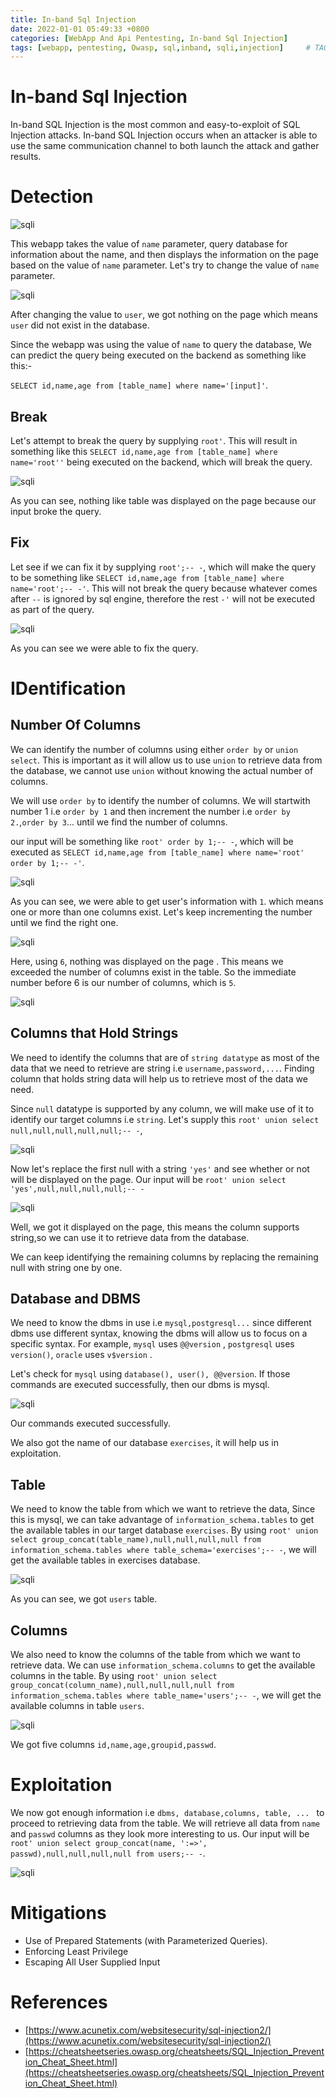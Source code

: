 ```yaml
---
title: In-band Sql Injection
date: 2022-01-01 05:49:33 +0800
categories: [WebApp And Api Pentesting, In-band Sql Injection]
tags: [webapp, pentesting, Owasp, sql,inband, sqli,injection]     # TAG names should always be lowercase
---
```


# In-band Sql Injection

In-band SQL Injection is the most common and easy-to-exploit of SQL Injection attacks. In-band SQL Injection occurs when an attacker is able to use the same communication channel to both launch the attack and gather results.

# Detection

![sqli](https://raw.githubusercontent.com/cyberkhalid/cyberkhalid.github.io/main/assets/img/ipentest/sqliu1.png)

This webapp takes the value of `name` parameter, query database for information about the name, and then displays the information on the page based on the value of `name` parameter. Let's try to change the value of `name` parameter.

![sqli](https://raw.githubusercontent.com/cyberkhalid/cyberkhalid.github.io/main/assets/img/ipentest/sqliu0.png)

After changing the value to `user`, we got nothing on the page which means `user` did not exist in the database.

Since the webapp was using the value of `name` to query the database, We can predict the query being executed on the backend as something like this:- 

`SELECT id,name,age from [table_name] where name='[input]'`.

## Break

Let's attempt to break the query by supplying `root'`. This will result in something like this `SELECT id,name,age from [table_name] where name='root''` being executed on the backend, which will break the query.

![sqli](https://raw.githubusercontent.com/cyberkhalid/cyberkhalid.github.io/main/assets/img/ipentest/sqliu4.png)

As you can see, nothing like table was displayed on the page because our input broke the query.

## Fix

Let see if we can fix it by supplying `root';-- -`, which will make the query to be something like `SELECT id,name,age from [table_name] where name='root';-- -'`. This will not break the query because whatever comes after `--` is ignored by sql engine, therefore the rest `-'` will not be executed as part of the query.

![sqli](https://raw.githubusercontent.com/cyberkhalid/cyberkhalid.github.io/main/assets/img/ipentest/sqliu5.png)

As you can see we were able to fix the query.

# IDentification

## Number Of Columns

We can identify the number of columns using either `order by` or `union select`. This is important as it will allow us to use `union` to retrieve data from the database, we cannot use `union` without knowing the actual number of columns.

We will use `order by` to identify the number of columns. We will startwith number 1 i.e `order by 1` and then increment the number i.e `order by 2.`,`order by 3`... until we find the number of columns.

our input will be something like `root' order by 1;-- -`, which will be executed as `SELECT id,name,age from [table_name] where name='root' order by 1;-- -'`.

![sqli](https://raw.githubusercontent.com/cyberkhalid/cyberkhalid.github.io/main/assets/img/ipentest/sqliu6.png)

As you can see, we were able to get user's information with `1`. which means one or more than one columns exist. Let's keep incrementing the number until we find the right one.

![sqli](https://raw.githubusercontent.com/cyberkhalid/cyberkhalid.github.io/main/assets/img/ipentest/sqliu7.png)

Here, using `6`, nothing was displayed on the page . This means we exceeded the number of columns exist in the table. So the immediate number before 6 is our number of columns, which is `5`.

![sqli](https://raw.githubusercontent.com/cyberkhalid/cyberkhalid.github.io/main/assets/img/ipentest/sqliu8.png)

## Columns that Hold Strings

We need to identify the columns that are of `string datatype` as most of the data that we need to retrieve are string i.e `username,password,...`. Finding column that holds string data will help us to retrieve most of the data we need.

Since `null` datatype is supported by any column, we will make use of it to identify our target columns i.e `string`. Let's supply this `root' union select null,null,null,null,null;-- -`, 

![sqli](https://raw.githubusercontent.com/cyberkhalid/cyberkhalid.github.io/main/assets/img/ipentest/sqliu9.png)

Now let's replace the first null with a string `'yes'` and see whether or not will be displayed on the page. Our input will be `root' union select 'yes',null,null,null,null;-- -`

![sqli](https://raw.githubusercontent.com/cyberkhalid/cyberkhalid.github.io/main/assets/img/ipentest/sqliu11.png)

Well, we got it displayed on the page, this means the column supports string,so we can use it to retrieve data from the database.

We can keep identifying the remaining columns by replacing the remaining null with string one by one.

## Database and DBMS

We need to know the dbms in use i.e `mysql,postgresql...` since different dbms use different syntax, knowing the dbms will allow us to focus on a specific syntax. For example, `mysql` uses `@@version` , `postgresql` uses `version()`, `oracle` uses `v$version` .

Let's check for `mysql` using `database(), user(), @@version`. If those commands are executed successfully, then our dbms is mysql.

![sqli](https://raw.githubusercontent.com/cyberkhalid/cyberkhalid.github.io/main/assets/img/ipentest/sqliu12.png)

Our commands executed successfully.

We also got the name of our database `exercises`, it will help us in exploitation.

## Table

We need to know the table from which we want to retrieve the data, Since this is mysql, we can take advantage of `information_schema.tables` to get the available tables in our target database `exercises`. By using `root' union select group_concat(table_name),null,null,null,null from information_schema.tables where table_schema='exercises';-- -`, we will get the available tables in exercises database.

![sqli](https://raw.githubusercontent.com/cyberkhalid/cyberkhalid.github.io/main/assets/img/ipentest/sqliu13.png)

As you can see, we got `users` table.

## Columns

We also need to know the columns of the table from which we want to retrieve data. We can use `information_schema.columns` to get the available columns in the table. By using `root' union select group_concat(column_name),null,null,null,null from information_schema.tables where table_name='users';-- -`, we will get the available columns in table `users`. 

![sqli](https://raw.githubusercontent.com/cyberkhalid/cyberkhalid.github.io/main/assets/img/ipentest/sqliu14.png)

We got five columns `id,name,age,groupid,passwd`.

# Exploitation

We now got enough information i.e `dbms, database,columns, table, ... ` to proceed to retrieving data from the table. We will retrieve all data from `name` and `passwd` columns as they look more interesting to us. Our input will be `root' union select group_concat(name, ':=>', passwd),null,null,null,null from users;-- -`.

![sqli](https://raw.githubusercontent.com/cyberkhalid/cyberkhalid.github.io/main/assets/img/ipentest/sqliu16.png)

# Mitigations

- Use of Prepared Statements (with Parameterized Queries).
- Enforcing Least Privilege
- Escaping All User Supplied Input

# References

- [https://www.acunetix.com/websitesecurity/sql-injection2/](https://www.acunetix.com/websitesecurity/sql-injection2/)
- [https://cheatsheetseries.owasp.org/cheatsheets/SQL_Injection_Prevention_Cheat_Sheet.html](https://cheatsheetseries.owasp.org/cheatsheets/SQL_Injection_Prevention_Cheat_Sheet.html)
